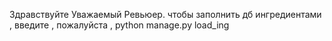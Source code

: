Здравствуйте Уважаемый Ревьюер.
чтобы заполнить дб ингредиентами , введите , пожалуйста , python manage.py load_ing
